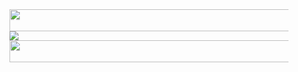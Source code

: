 

<img src="https://www.htmlcsscolor.com/preview/gallery/00FFF8.png" align="center" width="5000" height="40"/>

<img src="https://readme-typing-svg.demolab.com?font=Inconsolata&weight=500&size=70&duration=4000&pause=300&color=00F8FF&center=true&vCenter=true&multiline=true&repeat=false&random=false&width=1300&height=140&lines=Hi+there+👾;" />


<img src="https://www.htmlcsscolor.com/preview/gallery/00FFF8.png" align="center" width="5000" height="40"/>




